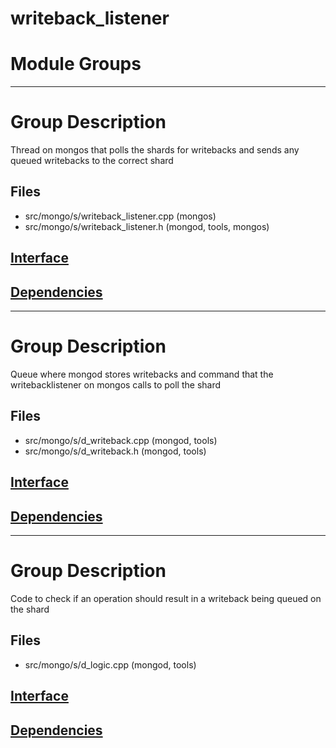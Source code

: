 # writeback\_listener

# Module Groups

-------------

# Group Description
Thread on mongos that polls the shards for writebacks and sends any queued writebacks to the correct shard

## Files
- src/mongo/s/writeback\_listener.cpp   (mongos)
- src/mongo/s/writeback\_listener.h   (mongod, tools, mongos)

## [Interface](interface/0)

## [Dependencies](dependencies/0)

-------------

# Group Description
Queue where mongod stores writebacks and command that the writebacklistener on mongos calls to poll the shard

## Files
- src/mongo/s/d\_writeback.cpp   (mongod, tools)
- src/mongo/s/d\_writeback.h   (mongod, tools)

## [Interface](interface/1)

## [Dependencies](dependencies/1)

-------------

# Group Description
Code to check if an operation should result in a writeback being queued on the shard

## Files
- src/mongo/s/d\_logic.cpp   (mongod, tools)

## [Interface](interface/2)

## [Dependencies](dependencies/2)
